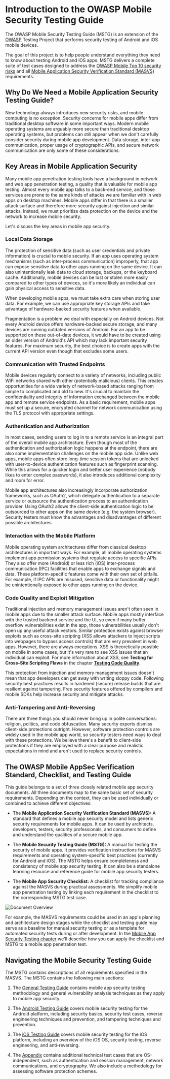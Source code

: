 # Introduction to the OWASP Mobile Security Testing Guide

The OWASP Mobile Security Testing Guide (MSTG) is an extension of the [OWASP](https://www.owasp.org/) Testing Project that performs security testing of Android and iOS mobile devices.

The goal of this project is to help people understand everything they need to know about testing Android and iOS apps. MSTG delivers a complete suite of test cases designed to address the [OWASP Mobile Top 10 security risks](https://www.owasp.org/index.php/Mobile_Top_10_2016-Top_10) and all [Mobile Application Security Verification Standard (MASVS)](https://github.com/OWASP/owasp-masvs) requirements.

## Why Do We Need a Mobile Application Security Testing Guide?

New technology always introduces new security risks, and mobile computing is no exception. Security concerns for mobile apps differ from traditional desktop software in some important ways. Modern mobile operating systems are arguably more secure than traditional desktop operating systems, but problems can still appear when we don't carefully consider security during mobile app development. Data storage, inter-app communication, proper usage of cryptographic APIs, and secure network communication are only some of these considerations. 

## Key Areas in Mobile Application Security

Many mobile app penetration testing tools have a background in network and web app penetration testing, a quality that is valuable for mobile app testing. Almost every mobile app talks to a back-end service, and those services are prone to the same kinds of attacks we are familiar with in web apps on desktop machines. Mobile apps differ in that there is a smaller attack surface and therefore more security against injection and similar attacks. Instead, we must prioritize data protection on the device and the network to increase mobile security. 

Let's discuss the key areas in mobile app security.

### Local Data Storage

The protection of sensitive data (such as user credentials and private information) is crucial to mobile security. If an app uses operating system mechanisms (such as inter-process communication) improperly, that app can expose sensitive data to other apps running on the same device. It can also unintentionally leak data to cloud storage, backups, or the keyboard cache. Additionally, mobile devices can be lost or stolen more easily compared to other types of devices, so it's more likely an individual can gain physical access to sensitive data.

When developing mobile apps, we must take extra care when storing user data. For example, we can use appropriate key storage APIs and take advantage of hardware-backed security features when available.

Fragmentation is a problem we deal with especially on Android devices. Not every Android device offers hardware-backed secure storage, and many devices are running outdated versions of Android. For an app to be supported on these out-of-date devices, it would have to be created using an older version of Android's API which may lack important security features. For maximum security, the best choice is to create apps with the current API version even though that excludes some users.

### Communication with Trusted Endpoints

Mobile devices regularly connect to a variety of networks, including public WiFi networks shared with other (potentially malicious) clients. This creates opportunities for a wide variety of network-based attacks ranging from simple to complicated and old to new. It's crucial to maintain the confidentiality and integrity of information exchanged between the mobile app and remote service endpoints. As a basic requirement, mobile apps must set up a secure, encrypted channel for network communication using the TLS protocol with appropriate settings.

### Authentication and Authorization

In most cases, sending users to log in to a remote service is an integral part of the overall mobile app architecture. Even though most of the authentication and authorization logic happens at the endpoint, there are also some implementation challenges on the mobile app side. Unlike web apps, mobile apps often store long-time session tokens that are unlocked with user-to-device authentication features such as fingerprint scanning. While this allows for a quicker login and better user experience (nobody likes to enter complex passwords), it also introduces additional complexity and room for error.

Mobile app architectures also increasingly incorporate authorization frameworks, such as OAuth2, which delegate authentication to a separate service or outsource the authentication process to an authentication provider. Using OAuth2 allows the client-side authentication logic to be outsourced to other apps on the same device (e.g. the system browser). Security testers must know the advantages and disadvantages of different possible architectures.


### Interaction with the Mobile Platform

Mobile operating system architectures differ from classical desktop architectures in important ways. For example, all mobile operating systems implement app permission systems that regulate access to specific APIs. They also offer more (Android) or less rich (iOS) inter-process communication (IPC) facilities that enable apps to exchange signals and data. These platform-specific features come with their own set of pitfalls. For example, if IPC APIs are misused, sensitive data or functionality might be unintentionally exposed to other apps running on the device.

### Code Quality and Exploit Mitigation

Traditional injection and memory management issues aren't often seen in mobile apps due to the smaller attack surface. Mobile apps mostly interface with the trusted backend service and the UI, so even if many buffer overflow vulnerabilities exist in the app, those vulnerabilities usually don't open up any useful attack vectors. Similar protection exists against browser exploits such as cross-site scripting (XSS allows attackers to inject scripts into webpages to bypass access controls) that are very prevalent in web apps. However, there are always exceptions. XSS is theoretically possible on mobile in some cases, but it's very rare to see XSS issues that an individual can exploit. For more information about XSS, see **Testing for Cross-Site Scripting Flaws** in the chapter [**Testing Code Quality**](https://github.com/OWASP/owasp-mstg/blob/master/Document/0x04h-Testing-Code-Quality.md#user-content-testing-for-cross-site-scripting-flaws).

This protection from injection and memory management issues doesn't mean that app developers can get away with writing sloppy code. Following security best practices results in hardened (secure) release builds that are resilient against tampering. Free security features offered by compilers and mobile SDKs help increase security and mitigate attacks.

### Anti-Tampering and Anti-Reversing

There are three things you should never bring up in polite conversations: religion, politics, and code obfuscation. Many security experts dismiss client-side protections outright. However, software protection controls are widely used in the mobile app world, so security testers need ways to deal with these protections. We believe there's a benefit to client-side protections if they are employed with a clear purpose and realistic expectations in mind and aren't used to replace security controls.

## The OWASP Mobile AppSec Verification Standard, Checklist, and Testing Guide

This guide belongs to a set of three closely related mobile app security documents. All three documents map to the same basic set of security requirements. Depending on the context, they can be used individually or combined to achieve different objectives:

- The **Mobile Application Security Verification Standard (MASVS):** A standard that defines a mobile app security model and lists generic security requirements for mobile apps. It can be used by architects, developers, testers, security professionals, and consumers to define and understand the qualities of a secure mobile app.

- The **Mobile Security Testing Guide (MSTG):** A manual for testing the security of mobile apps. It provides verification instructions for MASVS requirements and operating system-specific best practices (currently for Android and iOS). The MSTG helps ensure completeness and consistency of mobile app security testing. It can also be a standalone learning resource and reference guide for mobile app security testers.

- The **Mobile App Security Checklist:** A checklist for tracking compliance against the MASVS during practical assessments. We simplify mobile app penetration testing by linking each requirement in the checklist to the corresponding MSTG test case.

![Document Overview](Images/Chapters/0x03/owasp-mobile-overview.jpg)

For example, the MASVS requirements could be used in an app's planning and architecture design stages while the checklist and testing guide may serve as a baseline for manual security testing or as a template for automated security tests during or after development. In the [Mobile App Security Testing chapter](https://github.com/OWASP/owasp-mstg/blob/master/Document/0x04b-Mobile-App-Security-Testing.md) we'll describe how you can apply the checklist and MSTG to a mobile app penetration test.

## Navigating the Mobile Security Testing Guide 

The MSTG contains descriptions of all requirements specified in the MASVS. The MSTG contains the following main sections:

1. The [General Testing Guide](https://github.com/OWASP/owasp-mstg/blob/master/Document/0x04-General-Testing-Guide.md) contains mobile app security testing methodology and general vulnerability analysis techniques as they apply to mobile app security.

2. The [Android Testing Guide](https://github.com/OWASP/owasp-mstg/blob/master/Document/0x05-Android-Testing-Guide.md) covers mobile security testing for the Android platform, including security basics, security test cases, reverse engineering techniques and prevention, and tampering techniques and prevention.

3. The [iOS Testing Guide](https://github.com/OWASP/owasp-mstg/blob/master/Document/0x06-iOS-Testing-Guide.md) covers mobile security testing for the iOS platform, including an overview of the iOS OS, security testing, reverse engineering, and anti-reversing.

4. The [Appendix](https://github.com/OWASP/owasp-mstg/blob/master/Document/0x07-Appendix.md) contains additional technical test cases that are OS-independent, such as authentication and session management, network communications, and cryptography. We also include a methodology for assessing software protection schemes.
